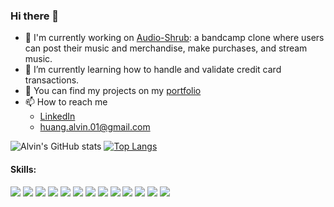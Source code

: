 ### Hi there 👋
- 🔭 I'm currently working on [Audio-Shrub](https://audio-shrub.herokuapp.com/): a bandcamp clone where users can post their music and merchandise, make purchases, and stream music.
- 🌱 I’m currently learning how to handle and validate credit card transactions.
- 👯 You can find my projects on my [portfolio](https://huang-alvin.github.io/alvinhuang.github.io/) 
- 📫 How to reach me
  - [LinkedIn](https://www.linkedin.com/in/alvin-huang-8aa750187/)
  - huang.alvin.01@gmail.com


![Alvin's GitHub stats](https://github-readme-stats.vercel.app/api?username=huang-alvin&show_icons=true&theme=radical&count_private=true)
[![Top Langs](https://github-readme-stats.vercel.app/api/top-langs/?username=huang-alvin&theme=radical)](https://github.com/huang-alvin/github-readme-stats)

#### Skills:
<div>
  <img src='https://img.shields.io/badge/Python-3776AB?style=for-the-badge&logo=python&logoColor=white'>
  <img src="https://img.shields.io/badge/JavaScript-F7DF1E?style=for-the-badge&logo=javascript&logoColor=black"/>
  <img src="https://img.shields.io/badge/react-%2320232a.svg?style=for-the-badge&logo=react&logoColor=%2361DAFB"/>
  <img src="https://img.shields.io/badge/redux-%23593d88.svg?style=for-the-badge&logo=redux&logoColor=white"/>
  <img src="https://img.shields.io/badge/HTML5-E34F26?style=for-the-badge&logo=html5&logoColor=white"/>
  <img src="https://img.shields.io/badge/CSS3-1572B6?style=for-the-badge&logo=css3&logoColor=white"/>
  <img src="https://img.shields.io/badge/express.js-%23404d59.svg?style=for-the-badge&logo=express&logoColor=%2361DAFB"/>
  <img src="https://img.shields.io/badge/flask-%23000.svg?style=for-the-badge&logo=flask&logoColor=white"/>
  <img src="https://img.shields.io/badge/postgres-%23316192.svg?style=for-the-badge&logo=postgresql&logoColor=white"/>
  <img src="https://img.shields.io/badge/node.js-%2343853D.svg?style=for-the-badge&logo=node.js&logoColor=white"/>
  <img src="https://img.shields.io/badge/docker-%230db7ed.svg?style=for-the-badge&logo=docker&logoColor=white"/>
  <img src="https://img.shields.io/badge/AWS-%23FF9900.svg?style=for-the-badge&logo=amazon-aws&logoColor=white"/>
  <img src="	https://img.shields.io/badge/Pug-E3C29B?style=for-the-badge&logo=pug&logoColor=black"/>
</div>

<!--
**huang-alvin/huang-alvin** is a ✨ _special_ ✨ repository because its `README.md` (this file) appears on your GitHub profile.

Here are some ideas to get you started:

- 🔭 I’m currently working on ...
- 🌱 I’m currently learning ...
- 👯 I’m looking to collaborate on ...
- 🤔 I’m looking for help with ...
- 💬 Ask me about ...
- 📫 How to reach me: ...
- 😄 Pronouns: ...
- ⚡ Fun fact: ...
-->
